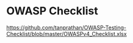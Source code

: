 # OWASP Checklist

https://github.com/tanprathan/OWASP-Testing-Checklist/blob/master/OWASPv4_Checklist.xlsx